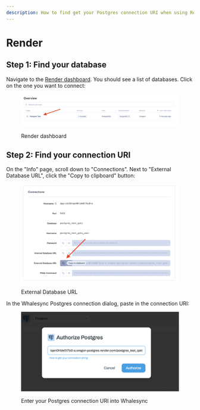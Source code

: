 ```yaml
---
description: How to find get your Postgres connection URI when using Render
---
```


# Render

## Step 1: Find your database

Navigate to the [Render dashboard](https://dashboard.render.com/). You should see a list of databases. Click on the one you want to connect:

<figure><img src="../../../.gitbook/assets/image (7).png" alt="Screenshot of the Render dashboard"><figcaption><p>Render dashboard</p></figcaption></figure>

## Step 2: Find your connection URI

On the "Info" page, scroll down to "Connections". Next to "External Database URL", click the "Copy to clipboard" button:

<figure><img src="../../../.gitbook/assets/image (27).png" alt="Screenshot of the Render database connections section with the external database URL"><figcaption><p>External Database URL</p></figcaption></figure>

In the Whalesync Postgres connection dialog, paste in the connection URI:

<figure><img src="../../../.gitbook/assets/image (15).png" alt="Screenshot of the Whalesync Postgres connection dialog"><figcaption><p>Enter your Postgres connection URI into Whalesync</p></figcaption></figure>
